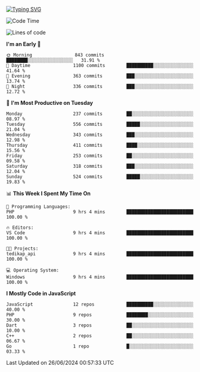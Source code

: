 [![Typing SVG](https://readme-typing-svg.demolab.com?font=Fira+Code&pause=1000&color=F7F7F7&random=false&width=435&lines=Hi+%F0%9F%91%8B%2C+I'm+Rafiu+Sidqi;Junior+Backend+Developer)](https://git.io/typing-svg)
<!--START_SECTION:waka-->
![Code Time](http://img.shields.io/badge/Code%20Time-257%20hrs%2047%20mins-blue)

![Lines of code](https://img.shields.io/badge/From%20Hello%20World%20I%27ve%20Written-1.1%20million%20lines%20of%20code-blue)

**I'm an Early 🐤** 

```text
🌞 Morning                843 commits         ████████░░░░░░░░░░░░░░░░░   31.91 % 
🌆 Daytime                1100 commits        ██████████░░░░░░░░░░░░░░░   41.64 % 
🌃 Evening                363 commits         ███░░░░░░░░░░░░░░░░░░░░░░   13.74 % 
🌙 Night                  336 commits         ███░░░░░░░░░░░░░░░░░░░░░░   12.72 % 
```
📅 **I'm Most Productive on Tuesday** 

```text
Monday                   237 commits         ██░░░░░░░░░░░░░░░░░░░░░░░   08.97 % 
Tuesday                  556 commits         █████░░░░░░░░░░░░░░░░░░░░   21.04 % 
Wednesday                343 commits         ███░░░░░░░░░░░░░░░░░░░░░░   12.98 % 
Thursday                 411 commits         ████░░░░░░░░░░░░░░░░░░░░░   15.56 % 
Friday                   253 commits         ██░░░░░░░░░░░░░░░░░░░░░░░   09.58 % 
Saturday                 318 commits         ███░░░░░░░░░░░░░░░░░░░░░░   12.04 % 
Sunday                   524 commits         █████░░░░░░░░░░░░░░░░░░░░   19.83 % 
```


📊 **This Week I Spent My Time On** 

```text
💬 Programming Languages: 
PHP                      9 hrs 4 mins        █████████████████████████   100.00 % 

🔥 Editors: 
VS Code                  9 hrs 4 mins        █████████████████████████   100.00 % 

🐱‍💻 Projects: 
tedikap_api              9 hrs 4 mins        █████████████████████████   100.00 % 

💻 Operating System: 
Windows                  9 hrs 4 mins        █████████████████████████   100.00 % 
```

**I Mostly Code in JavaScript** 

```text
JavaScript               12 repos            ██████████░░░░░░░░░░░░░░░   40.00 % 
PHP                      9 repos             ████████░░░░░░░░░░░░░░░░░   30.00 % 
Dart                     3 repos             ██░░░░░░░░░░░░░░░░░░░░░░░   10.00 % 
C++                      2 repos             ██░░░░░░░░░░░░░░░░░░░░░░░   06.67 % 
Go                       1 repo              █░░░░░░░░░░░░░░░░░░░░░░░░   03.33 % 
```




 Last Updated on 26/06/2024 00:57:33 UTC
<!--END_SECTION:waka-->
